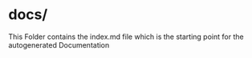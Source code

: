 # docs/

This Folder contains the index.md file which is the starting point for the autogenerated Documentation

